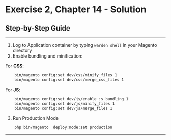 # Exercise 2, Chapter 14 - Solution

## Step-by-Step Guide

---
1. Log to Application container by typing `warden shell` in your Magento directory
2. Enable bundling and minification:

For **CSS**:
```bash 
    bin/magento config:set dev/css/minify_files 1
    bin/magento config:set dev/css/merge_css_files 1
```

For **JS**:
```bash
    bin/magento config:set dev/js/enable_js_bundling 1
    bin/magento config:set dev/js/minify_files 1
    bin/magento config:set dev/js/merge_files 1
```

3. Run Production Mode

```bash
    php bin/magento  deploy:mode:set production
```

---